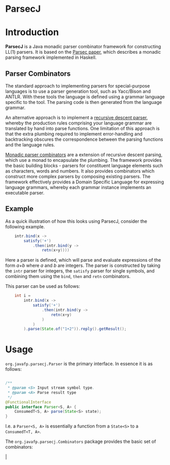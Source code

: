 ParsecJ
============

# Introduction

**ParsecJ** is a Java monadic parser combinator framework for constructing LL(1) parsers.
It is based on the
[Parsec paper](http://research.microsoft.com/en-us/um/people/daan/download/papers/parsec-paper.pdf),
which describes a monadic parsing framework implemented in Haskell.

## Parser Combinators

The standard approach to implementing parsers for special-purpose languages
is to use a parser generation tool,
such as Yacc/Bison and ANTLR.
With these tools the language is defined using a grammar language specific to the tool.
The parsing code is then generated from the language grammar.

An alternative approach is to implement a
[recursive descent parser](http://en.wikipedia.org/wiki/Recursive_descent_parser),
whereby the production rules comprising your language grammar
are translated by hand into parse functions.
One limitation of this approach
is that the extra plumbing required to implement error-handling and backtracking
obscures the correspondence between the parsing functions and the language rules.

[Monadic parser combinators](http://www.artima.com/pins1ed/combinator-parsing.html)
are a extension of recursive descent parsing,
which use a monad to encapsulate the plumbing.
The framework provides the basic building blocks -
parsers for constituent language elements such as characters, words and numbers.
It also provides combinators which construct more complex parsers by composing existing parsers.
The framework effectively provides a Domain Specific Language for expressing language grammars,
whereby each grammar instance implements an executable parser.

## Example

As a quick illustration of how this looks using ParsecJ, consider the following example.

```java
    intr.bind(x ->
        satisfy('+')
            .then(intr.bind(y ->
                retn(x+y))))
```

Here a parser is defined, which will parse and evaluate expressions of the form *a+b* where *a* and *b* are integers.
The parser is constructed by taking the `intr` parser for integers, the `satisfy` parser for single symbols,
and combining them using the `bind`, `then` and `retn` combinators.

This parser can be used as follows:

```java
    int i =
        intr.bind(x ->
            satisfy('+')
                .then(intr.bind(y ->
                    retn(x+y)
                )
            )
        ).parse(State.of("1+2")).reply().getResult();
```

# Usage

`org.javafp.parsecj.Parser` is the primary interface. In essence it is as follows:

```java

/**
 * @param <S> Input stream symbol type.
 * @param <A> Parse result type
 */
@FunctionalInterface
public interface Parser<S, A> {
    ConsumedT<S, A> parse(State<S> state);
}
```

I.e. a `Parser<S, A>` is essentially a function from a `State<S>` to a `ConsumedT<T, A>`.

The `org.javafp.parsecj.Combinators` package provides the basic set of combinators:

|
